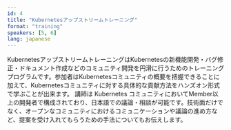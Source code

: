 ```yaml
---
id: 4
title: "Kubernetesアップストリームトレーニング"
format: "training"
speakers: [5, 6]
lang: japanese
---
```


KubernetesアップストリームトレーニングはKubernetesの新機能開発・バグ修正・ドキュメント作成などのコミュニティ開発を円滑に行うためのトレーニングプログラムです。参加者はKubernetesコミュニティの概要を把握できることに加えて、Kubernetesコミュニティに対する具体的な貢献方法をハンズオン形式で学ぶことが出来ます。
講師は Kubernetes コミュニティにおいてMember以上の開発者で構成されており、日本語での議論・相談が可能です。技術面だけでなく、オープンなコミュニティにおけるコミュニケーションや議論の進め方など、提案を受け入れてもらうための手法についてもお伝えします。
